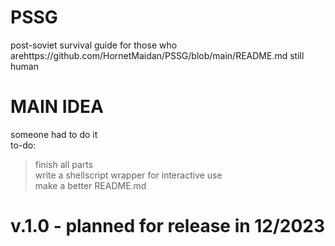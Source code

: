 # PSSG
post-soviet survival guide for those who arehttps://github.com/HornetMaidan/PSSG/blob/main/README.md still human

# MAIN IDEA
someone had to do it\
to-do:
> finish all parts\
> write a shellscript wrapper for interactive use\
> make a better README.md

# v.1.0 - planned for release in 12/2023
